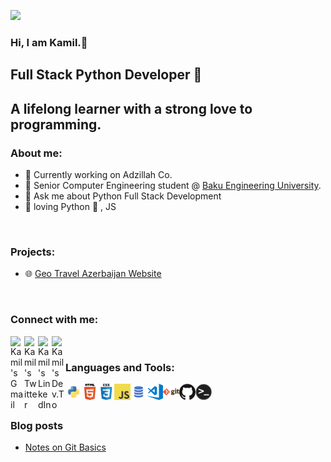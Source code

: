 ![](https://visitor-badge.laobi.icu/badge?page_id=KamilRAliyev.KamilRAliyev)

### Hi, I am Kamil.👋
## Full Stack Python Developer :snake:
## A lifelong learner with a strong love to programming. 

### About me:
- 🔭 Currently working on Adzillah Co.
- 💎 Senior Computer Engineering student @ [Baku Engineering University][beu].
- 💬 Ask me about Python Full Stack Development
- 💜 loving Python :snake: , JS 

<br>

### Projects:
 - :globe_with_meridians: [Geo Travel Azerbaijan Website][geotravel]
 
<br>

### Connect with me:

[<img align="left" alt="Kamil's Gmail" width="22px" src="https://cdn.jsdelivr.net/npm/simple-icons@3.4.0/icons/gmail.svg" />][gmail]
[<img align="left" alt="Kamil's Twitter" width="22px" src="https://cdn.jsdelivr.net/npm/simple-icons@v3/icons/twitter.svg" />][twitter]
[<img align="left" alt="Kamil's LinkedIn" width="22px" src="https://cdn.jsdelivr.net/npm/simple-icons@v3/icons/linkedin.svg" />][linkedin]
[<img align="left" alt="Kamil's Dev.To" width="22px" src="https://cdn.jsdelivr.net/npm/simple-icons@3.4.0/icons/dev-dot-to.svg" />][devto]

<br />

### Languages and Tools:


[<img align="left" alt="Python3" width="26px" src="https://raw.githubusercontent.com/github/explore/80688e429a7d4ef2fca1e82350fe8e3517d3494d/topics/python/python.png" />][linkedin]

[<img align="left" alt="HTML5" width="26px" src="https://raw.githubusercontent.com/github/explore/80688e429a7d4ef2fca1e82350fe8e3517d3494d/topics/html/html.png" />][linkedin]

[<img align="left" alt="CSS3" width="26px" src="https://raw.githubusercontent.com/github/explore/80688e429a7d4ef2fca1e82350fe8e3517d3494d/topics/css/css.png" />][linkedin]

[<img align="left" alt="JavaScript" width="26px" src="https://raw.githubusercontent.com/github/explore/80688e429a7d4ef2fca1e82350fe8e3517d3494d/topics/javascript/javascript.png" />][linkedin]

[<img align="left" alt="SQL" width="26px" src="https://raw.githubusercontent.com/github/explore/80688e429a7d4ef2fca1e82350fe8e3517d3494d/topics/sql/sql.png" />][linkedin]

[<img align="left" alt="Visual Studio Code" width="26px" src="https://raw.githubusercontent.com/github/explore/80688e429a7d4ef2fca1e82350fe8e3517d3494d/topics/visual-studio-code/visual-studio-code.png" />][linkedin]

[<img align="left" alt="Git" width="26px" src="https://raw.githubusercontent.com/github/explore/80688e429a7d4ef2fca1e82350fe8e3517d3494d/topics/git/git.png" />][linkedin]

[<img align="left" alt="GitHub" width="26px" src="https://raw.githubusercontent.com/github/explore/78df643247d429f6cc873026c0622819ad797942/topics/github/github.png" />][linkedin]

[<img align="left" alt="Terminal" width="26px" src="https://raw.githubusercontent.com/github/explore/80688e429a7d4ef2fca1e82350fe8e3517d3494d/topics/terminal/terminal.png" />][linkedin]

<br />
<br />

### Blog posts
<!-- BLOG-POST-LIST:START -->
- [Notes on Git Basics](https://dev.to/kamilraliyev/notes-on-git-basics-495i)
<!-- BLOG-POST-LIST:END -->

[twitter]: https://twitter.com/KamilRAliyev
[linkedin]: https://www.linkedin.com/in/aliyevk/
[beu]: http://www.beu.edu.az/en
[geotravel]: https://www.geo-travel.az/
[devto]: https://dev.to/kamilraliyev
[gmail]: kamilraliyev@gmail.com
